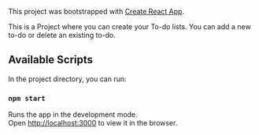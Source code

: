 This project was bootstrapped with [Create React App](https://github.com/facebook/create-react-app).

This is a Project where you can create your To-do lists.
You can add a new to-do or delete an existing to-do.


## Available Scripts

In the project directory, you can run:

### `npm start`

Runs the app in the development mode.<br />
Open [http://localhost:3000](http://localhost:3000) to view it in the browser.




